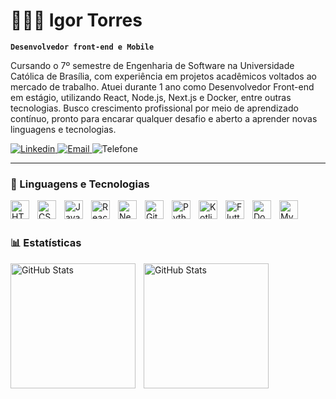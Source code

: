 # 👩🏻‍💻 Igor Torres 

**`Desenvolvedor front-end e Mobile`**

Cursando o 7º semestre de Engenharia de Software na Universidade Católica de Brasília, com experiência em projetos acadêmicos voltados ao mercado de trabalho. Atuei durante 1 ano como Desenvolvedor Front-end em estágio, utilizando React, Node.js, Next.js e Docker, entre outras tecnologias. Busco crescimento profissional por meio de aprendizado contínuo, pronto para encarar qualquer desafio e aberto a aprender novas linguagens e tecnologias. 

<p align="left">
    <a href="https://www.linkedin.com/in/igor-torres-a96522298/">
        <img 
            alt="Linkedin" 
            title="Linkedin" 
            src="https://custom-icon-badges.demolab.com/badge/-LinkedIn-blue?style=for-the-badge&logo=Linkedin&logoColor=white"
        />
    </a> 
    <a href="mailto:igortorresrizza@gmail.com">
        <img 
            alt="Email" 
            title="Email" 
            src="https://custom-icon-badges.demolab.com/badge/-Mail-red?style=for-the-badge&logo=mail&logoColor=white"
        />
    </a>
    <img 
        alt="Telefone" 
        title="Telefone" 
        src="https://custom-icon-badges.demolab.com/badge/-(61)9 9933 4508-FCAB2F?style=for-the-badge&logo=phone&logoColor=white"
        style="pointer-events: none; cursor: default"
    />
</p>

---

### 🤖 Linguagens e Tecnologias

<img 
    align="left" 
    alt="HTML"
    title="HTML" 
    width="30px" 
    style="padding-right: 10px;" 
    src="https://cdn.jsdelivr.net/gh/devicons/devicon@latest/icons/html5/html5-original.svg" 
/>
<img 
    align="left" 
    alt="CSS" 
    title="CSS"
    width="30px" 
    style="padding-right: 10px;" 
    src="https://cdn.jsdelivr.net/gh/devicons/devicon@latest/icons/css3/css3-original.svg" 
/>
<img 
    align="left" 
    alt="JavaScript" 
    title="JavaScript"
    width="30px" 
    style="padding-right: 10px;" 
    src="https://cdn.jsdelivr.net/gh/devicons/devicon@latest/icons/javascript/javascript-original.svg" 
/>
<img 
    align="left" 
    alt="React"
    title="React" 
    width="30px" 
    style="padding-right: 10px;" 
    src="https://cdn.jsdelivr.net/gh/devicons/devicon@latest/icons/react/react-original.svg" 
/>
<img 
    align="left" 
    alt="Next.js" 
    title="Next.js"
    width="30px" 
    style="padding-right: 10px;" 
    src="https://cdn.jsdelivr.net/gh/devicons/devicon@latest/icons/nextjs/nextjs-original.svg" 
/>
<img 
    align="left" 
    alt="Git" 
    title="Git"
    width="30px" 
    style="padding-right: 10px;" 
    src="https://cdn.jsdelivr.net/gh/devicons/devicon@latest/icons/git/git-original.svg" 
/>
<img 
    align="left" 
    alt="Python" 
    title="Python"
    width="30px" 
    style="padding-right: 10px;" 
    src="https://cdn.jsdelivr.net/gh/devicons/devicon@latest/icons/python/python-original.svg" 
/>
<img 
    align="left" 
    alt="Kotlin" 
    title="Kotlin"
    width="30px" 
    style="padding-right: 10px;" 
    src="https://cdn.jsdelivr.net/gh/devicons/devicon@latest/icons/kotlin/kotlin-original.svg" 
/>
<img 
    align="left" 
    alt="Flutter" 
    title="Flutter"
    width="30px" 
    style="padding-right: 10px;" 
    src="https://cdn.jsdelivr.net/gh/devicons/devicon@latest/icons/flutter/flutter-original.svg" 
/>
<img 
    align="left" 
    alt="Docker" 
    title="Docker"
    width="30px" 
    style="padding-right: 10px;" 
    src="https://cdn.jsdelivr.net/gh/devicons/devicon@latest/icons/docker/docker-original.svg" 
/>
<img 
    align="left" 
    alt="MySQL" 
    title="MySQL"
    width="30px" 
    style="padding-right: 10px;" 
    src="https://cdn.jsdelivr.net/gh/devicons/devicon@latest/icons/mysql/mysql-original.svg" 
/>

<br/>
<br/>

### 📊 Estatísticas

<p>
  <img 
    align="left" 
    alt="GitHub Stats" 
    height="200" P
    style="padding-right: 10px;" 
    src="https://github-readme-stats.vercel.app/api?username=IgoorToorres&show_icons=true&theme=dracula&include_all_commits=true&locale=pt-br" 
  />

<img 
      align="left" 
      alt="GitHub Stats" 
      height="200" 
      src="https://github-readme-stats.vercel.app/api/top-langs/?username=IgoorToorres&theme=dracula&layout=compact&custom_title=Tecnologias&langs_count=9" 
  />

</p>
